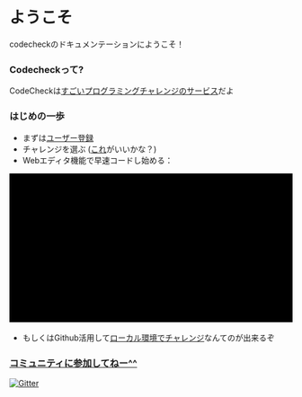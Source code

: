 # ようこそ
codecheckのドキュメンテーションにようこそ！

### Codecheckって?

CodeCheckは[すごいプログラミングチャレンジのサービス](https://app.code-check.io/openchallenges)だよ

### はじめの一歩

* まずは[ユーザー登録](https://app.code-check.io/auth/signup)
* チャレンジを選ぶ ([これ](https://app.code-check.io/orgs/codecheck_official/challenges/110)がいいかな？)
* Webエディタ機能で早速コードし始める：

![start_challenge_web_editor](images/start_challenge_web_editor.gif)

* もしくはGithub活用して[ローカル環境でチャレンジ](guide_github.md)なんてのが出来るぞ

### [コミュニティに参加してねー^^](https://gitter.im/code-check/code-check)

[![Gitter](https://badges.gitter.im/code-check/code-check.svg)](https://gitter.im/code-check/docs?utm_source=badge&utm_medium=badge&utm_campaign=pr-badge)
